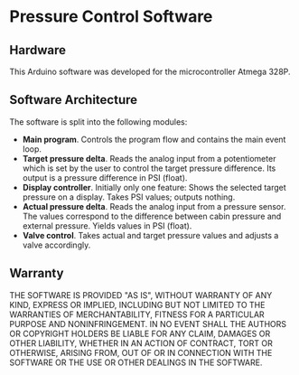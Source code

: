 # Pressure Control Software

## Hardware

This Arduino software was developed for the microcontroller Atmega 328P.

## Software Architecture

The software is split into the following modules:

 * **Main program**. Controls the program flow and contains the main event loop.
 * **Target pressure delta**. Reads the analog input from a potentiometer which is set by the user to control the target pressure difference. Its output is a pressure difference in PSI (float).
 * **Display controller**. Initially only one feature: Shows the selected target pressure on a display. Takes PSI values; outputs nothing.
 * **Actual pressure delta**. Reads the analog input from a pressure sensor. The values correspond to the difference between cabin pressure and external pressure. Yields values in PSI (float).
 * **Valve control**. Takes actual and target pressure values and adjusts a valve accordingly.

## Warranty

THE SOFTWARE IS PROVIDED "AS IS", WITHOUT WARRANTY OF ANY KIND, EXPRESS OR IMPLIED, INCLUDING BUT NOT LIMITED TO THE WARRANTIES OF MERCHANTABILITY, FITNESS FOR A PARTICULAR PURPOSE AND NONINFRINGEMENT. IN NO EVENT SHALL THE AUTHORS OR COPYRIGHT HOLDERS BE LIABLE FOR ANY CLAIM, DAMAGES OR OTHER LIABILITY, WHETHER IN AN ACTION OF CONTRACT, TORT OR OTHERWISE, ARISING FROM, OUT OF OR IN CONNECTION WITH THE SOFTWARE OR THE USE OR OTHER DEALINGS IN THE SOFTWARE.
